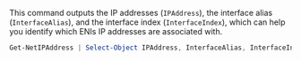 This command outputs the IP addresses (`IPAddress`), the interface alias (`InterfaceAlias`), and the interface index (`InterfaceIndex`), which can help you identify which ENIs IP addresses are associated with.

```powershell
Get-NetIPAddress | Select-Object IPAddress, InterfaceAlias, InterfaceIndex
```

